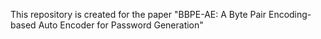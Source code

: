 This repository is created for the paper "BBPE-AE: A Byte Pair Encoding-based Auto Encoder for Password Generation" 
